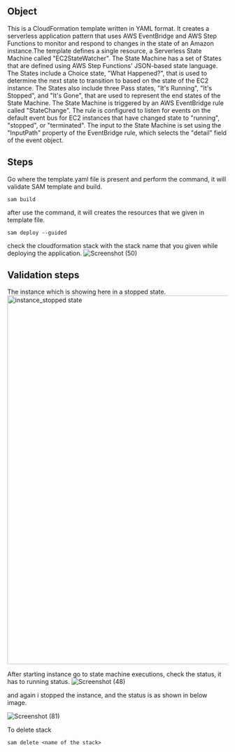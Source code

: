 ## Object
This is a CloudFormation template written in YAML format. It creates a serverless application pattern that uses AWS EventBridge and AWS Step Functions to monitor and respond to changes in the state of an Amazon instance.The template defines a single resource, a Serverless State Machine called "EC2StateWatcher". The State Machine has a set of States that are defined using AWS Step Functions' JSON-based state language. The States include a Choice state, "What Happened?", that is used to determine the next state to transition to based on the state of the EC2 instance. The States also include three Pass states, "It's Running", "It's Stopped", and "It's Gone", that are used to represent the end states of the State Machine.
The State Machine is triggered by an AWS EventBridge rule called "StateChange". The rule is configured to listen for events on the default event bus for EC2 instances that have changed state to "running", "stopped", or "terminated". The input to the State Machine is set using the "InputPath" property of the EventBridge rule, which selects the "detail" field of the event object.

## Steps
Go where the template.yaml file is present and perform the command, it will validate SAM template and build.

```t
sam build
```
after use the command, it will creates the resources that we given in template file.

```t
sam deploy --guided
```

check the cloudformation stack with the stack name that you given while deploying the application.
![Screenshot (50)](https://user-images.githubusercontent.com/120295902/234185277-224f1249-6bf0-4c5f-a070-0230fa686d19.png)

## Validation steps
The instance which is showing here in a stopped state.
<img width="842" alt="instance_stopped state" src="https://user-images.githubusercontent.com/120295902/234184046-3fa98c3e-3336-4bf1-ab28-d1139b1ff95c.png">

After starting instance go to state machine executions, check the status, it has to running status.
![Screenshot (48)](https://user-images.githubusercontent.com/120295902/234185255-eae6f782-1337-40ec-b881-424b8530e257.png)

and again i stopped the instance, and the status is as shown in below image.

![Screenshot (81)](https://user-images.githubusercontent.com/120295902/234187374-b88ddd5f-5702-45a2-b010-e79755ac7f91.png)

To delete stack
```t
sam delete <name of the stack>
```



